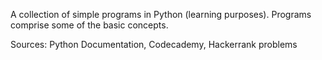 A collection of simple programs in Python (learning purposes). Programs comprise some of the basic concepts.

Sources: Python Documentation, Codecademy, Hackerrank problems
